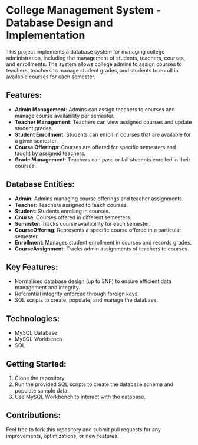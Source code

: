 <h1>College Management System - Database Design and Implementation</h1>

<p>This project implements a database system for managing college administration, including the management of students, teachers, courses, and enrollments. The system allows college admins to assign courses to teachers, teachers to manage student grades, and students to enroll in available courses for each semester.</p>

<h2>Features:</h2>
<ul>
  <li><strong>Admin Management</strong>: Admins can assign teachers to courses and manage course availability per semester.</li>
  <li><strong>Teacher Management</strong>: Teachers can view assigned courses and update student grades.</li>
  <li><strong>Student Enrollment</strong>: Students can enroll in courses that are available for a given semester.</li>
  <li><strong>Course Offerings</strong>: Courses are offered for specific semesters and taught by assigned teachers.</li>
  <li><strong>Grade Management</strong>: Teachers can pass or fail students enrolled in their courses.</li>
</ul>

<h2>Database Entities:</h2>
<ul>
  <li><strong>Admin</strong>: Admins managing course offerings and teacher assignments.</li>
  <li><strong>Teacher</strong>: Teachers assigned to teach courses.</li>
  <li><strong>Student</strong>: Students enrolling in courses.</li>
  <li><strong>Course</strong>: Courses offered in different semesters.</li>
  <li><strong>Semester</strong>: Tracks course availability for each semester.</li>
  <li><strong>CourseOffering</strong>: Represents a specific course offered in a particular semester.</li>
  <li><strong>Enrollment</strong>: Manages student enrollment in courses and records grades.</li>
  <li><strong>CourseAssignment</strong>: Tracks admin assignments of teachers to courses.</li>
</ul>

<h2>Key Features:</h2>
<ul>
  <li>Normalised database design (up to 3NF) to ensure efficient data management and integrity.</li>
  <li>Referential integrity enforced through foreign keys.</li>
  <li>SQL scripts to create, populate, and manage the database.</li>
</ul>

<h2>Technologies:</h2>
<ul>
  <li>MySQL Database</li>
  <li>MySQL Workbench</li>
  <li>SQL</li>
</ul>

<h2>Getting Started:</h2>
<ol>
  <li>Clone the repository.</li>
  <li>Run the provided SQL scripts to create the database schema and populate sample data.</li>
  <li>Use MySQL Workbench to interact with the database.</li>
</ol>

<h2>Contributions:</h2>
<p>Feel free to fork this repository and submit pull requests for any improvements, optimizations, or new features.</p>

